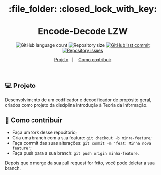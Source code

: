 <h1 align="center">
    :file_folder: :closed_lock_with_key:
</h1>

<h1 align="center">
  Encode-Decode LZW
</h1>
<p align="center">
  <img alt="GitHub language count" src="https://img.shields.io/github/languages/count/franklinthony/encode-decode-lzw">

  <img alt="Repository size" src="https://img.shields.io/github/repo-size/franklinthony/encode-decode-lzw">
  
  <a href="https://github.com/franklinthony/encode-decode-lzw/commits/master">
    <img alt="GitHub last commit" src="https://img.shields.io/github/last-commit/franklinthony/encode-decode-lzwg">
  </a>

  <a href="https://github.com/franklinthony/encode-decode-lzw/issues">
    <img alt="Repository issues" src="https://img.shields.io/github/issues/franklinthony/encode-decode-lzw">
  </a>
</p>

<p align="center">
  <a href="#-projeto">Projeto</a>&nbsp;&nbsp;&nbsp;|&nbsp;&nbsp;&nbsp;
  <a href="#-como-contribuir">Como contribuir</a>
</p>

<br>

## 💻 Projeto

Desenvolvimento de um codificador e decodificador de propósito geral, criados como projeto da disciplina Introdução à Teoria da Informação.

## 🤔 Como contribuir

- Faça um fork desse repositório;
- Cria uma branch com a sua feature: `git checkout -b minha-feature`;
- Faça commit das suas alterações: `git commit -m 'feat: Minha nova feature'`;
- Faça push para a sua branch: `git push origin minha-feature`.

Depois que o merge da sua pull request for feito, você pode deletar a sua branch.
